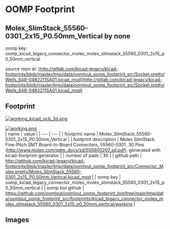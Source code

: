 # OOMP Footprint  
## Molex_SlimStack_55560-0301_2x15_P0.50mm_Vertical  by none  
  
oomp key: oomp_kicad_legacy_connector_molex_molex_slimstack_55560_0301_2x15_p0_50mm_vertical  
  
source repo at: [http://gitlab.com/kicad-legacy/kicad-footprints/blob/master/tmp/data/oomlout_oomp_footprint_src/Socket.pretty/Wells_648-0482211SA01.kicad_mod](http://gitlab.com/kicad-legacy/kicad-footprints/blob/master/tmp/data/oomlout_oomp_footprint_src/Socket.pretty/Wells_648-0482211SA01.kicad_mod)  
## Footprint  
  
[![working_kicad_pcb_3d.png](working_kicad_pcb_3d_600.png)](working_kicad_pcb_3d.png)  
  
[![working.png](working_600.png)](working.png)  
| name | value | 
| --- | --- | 
| footprint name | Molex_SlimStack_55560-0301_2x15_P0.50mm_Vertical | 
| footprint description | Molex SlimStack Fine-Pitch SMT Board-to-Board Connectors, 55560-0301, 30 Pins (http://www.molex.com/pdm_docs/sd/555600207_sd.pdf), generated with kicad-footprint-generator | 
| number of pads | 30 | 
| github path | http://github.com/kicad-legacy/kicad-footprints/blob/master/tmp/data/oomlout_oomp_footprint_src/Connector_Molex.pretty/Molex_SlimStack_55560-0301_2x15_P0.50mm_Vertical.kicad_mod | 
| oomp key | oomp_kicad_legacy_connector_molex_molex_slimstack_55560_0301_2x15_p0_50mm_vertical | 
| oomp bot github | https://github.com/oomlout/oomlout_oomp_footprint_bot/tree/main/tmp/data/oomlout_oomp_footprint_src/footprints/kicad_legacy_connector_molex_molex_slimstack_55560_0301_2x15_p0_50mm_vertical/working | 
## Images  
